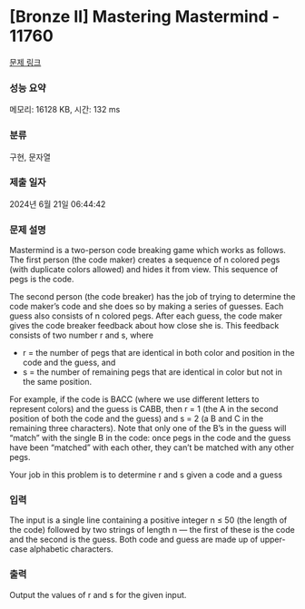 # [Bronze II] Mastering Mastermind - 11760 

[문제 링크](https://www.acmicpc.net/problem/11760) 

### 성능 요약

메모리: 16128 KB, 시간: 132 ms

### 분류

구현, 문자열

### 제출 일자

2024년 6월 21일 06:44:42

### 문제 설명

<p>Mastermind is a two-person code breaking game which works as follows. The first person (the code maker) creates a sequence of n colored pegs (with duplicate colors allowed) and hides it from view. This sequence of pegs is the code.</p>

<p>The second person (the code breaker) has the job of trying to determine the code maker’s code and she does so by making a series of guesses. Each guess also consists of n colored pegs. After each guess, the code maker gives the code breaker feedback about how close she is. This feedback consists of two number r and s, where</p>

<ul>
	<li>r = the number of pegs that are identical in both color and position in the code and the guess, and</li>
	<li>s = the number of remaining pegs that are identical in color but not in the same position.</li>
</ul>

<p>For example, if the code is BACC (where we use different letters to represent colors) and the guess is CABB, then r = 1 (the A in the second position of both the code and the guess) and s = 2 (a B and C in the remaining three characters). Note that only one of the B’s in the guess will “match” with the single B in the code: once pegs in the code and the guess have been “matched” with each other, they can’t be matched with any other pegs.</p>

<p>Your job in this problem is to determine r and s given a code and a guess</p>

### 입력 

 <p>The input is a single line containing a positive integer n ≤ 50 (the length of the code) followed by two strings of length n — the first of these is the code and the second is the guess. Both code and guess are made up of upper-case alphabetic characters.</p>

### 출력 

 <p>Output the values of r and s for the given input.</p>

